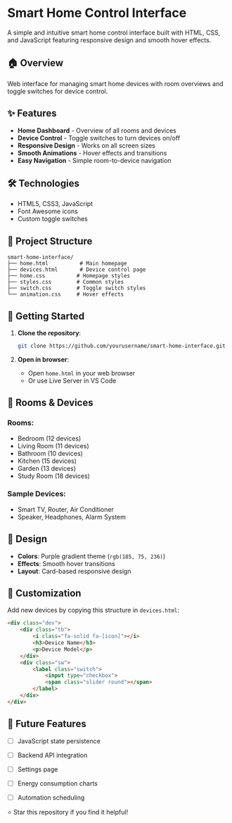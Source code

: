 # Smart Home Control Interface

A simple and intuitive smart home control interface built with HTML, CSS, and JavaScript featuring responsive design and smooth hover effects.

## 🏠 Overview

Web interface for managing smart home devices with room overviews and toggle switches for device control.

## ✨ Features

- **Home Dashboard** - Overview of all rooms and devices
- **Device Control** - Toggle switches to turn devices on/off
- **Responsive Design** - Works on all screen sizes
- **Smooth Animations** - Hover effects and transitions
- **Easy Navigation** - Simple room-to-device navigation

## 🛠️ Technologies

- HTML5, CSS3, JavaScript
- Font Awesome icons
- Custom toggle switches

## 📁 Project Structure

```
smart-home-interface/
├── home.html          # Main homepage
├── devices.html       # Device control page
├── home.css          # Homepage styles
├── styles.css        # Common styles
├── switch.css        # Toggle switch styles
└── animation.css     # Hover effects
```

## 🚀 Getting Started

1. **Clone the repository**:
   ```bash
   git clone https://github.com/yourusername/smart-home-interface.git
   ```

2. **Open in browser**:
   - Open `home.html` in your web browser
   - Or use Live Server in VS Code

## 📱 Rooms & Devices

### Rooms:
- Bedroom (12 devices)
- Living Room (11 devices) 
- Bathroom (10 devices)
- Kitchen (15 devices)
- Garden (13 devices)
- Study Room (18 devices)

### Sample Devices:
- Smart TV, Router, Air Conditioner
- Speaker, Headphones, Alarm System

## 🎨 Design

- **Colors**: Purple gradient theme (`rgb(185, 75, 236)`)
- **Effects**: Smooth hover transitions
- **Layout**: Card-based responsive design

## 🔧 Customization

Add new devices by copying this structure in `devices.html`:

```html
<div class="dev">
    <div class="tb">
        <i class="fa-solid fa-[icon]"></i>
        <h3>Device Name</h3>
        <p>Device Model</p>
    </div>
    <div class="sw">
        <label class="switch">
            <input type="checkbox">
            <span class="slider round"></span>
        </label>
    </div>
</div>
```

## 🔮 Future Features

- [ ] JavaScript state persistence
- [ ] Backend API integration
- [ ] Settings page
- [ ] Energy consumption charts
- [ ] Automation scheduling


⭐ Star this repository if you find it helpful!
